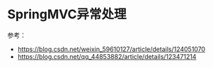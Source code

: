 # SpringMVC异常处理

参考：

- https://blog.csdn.net/weixin_59610127/article/details/124051070
- https://blog.csdn.net/qq_44853882/article/details/123471214
